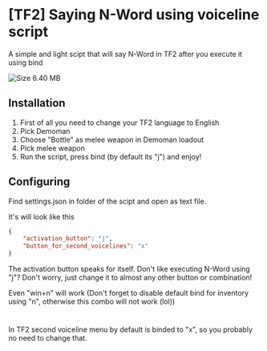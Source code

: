 # [TF2] Saying N-Word using voiceline script

A simple and light scipt that will say N-Word in TF2 after you execute it using bind


![Size 6.40 MB](https://img.shields.io/badge/Size-6.40MB-green
)

## Installation

1. First of all you need to change your TF2 language to English
2. Pick Demoman
3. Choose "Bottle" as melee weapon in Demoman loadout
4. Pick melee weapon
5. Run the script, press bind (by default its "j") and enjoy!
## Configuring

Find settings.json in folder of the scipt and open as text file.

It's will look like this

```json
{
    "activation_button": "j",
    "button_for_second_voicelines": "x"
}
```

The activation button speaks for itself. Don't like executing N-Word using "j"? Don't worry, just change it to almost any other button or combination!

Even "win+n" will work (Don't forget to disable default bind for inventory using "n", otherwise this combo will not work (lol))

#

In TF2 second voiceline menu by default is binded to "x", so you probably no need to change that.

